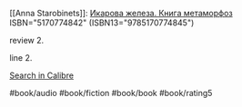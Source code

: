 
[[Anna Starobinets]]: [Икарова железа. Книга метаморфоз](https://www.goodreads.com/book/show/18393961)
ISBN="5170774842" (ISBN13="9785170774845")

review 2.  
  
line 2.  


[Search in Calibre](calibre://search/_?q=%D0%98%D0%BA%D0%B0%D1%80%D0%BE%D0%B2%D0%B0%20%D0%B6%D0%B5%D0%BB%D0%B5%D0%B7%D0%B0.%20%D0%9A%D0%BD%D0%B8%D0%B3%D0%B0%20%D0%BC%D0%B5%D1%82%D0%B0%D0%BC%D0%BE%D1%80%D1%84%D0%BE%D0%B7)

#book/audio #book/fiction #book/book #book/rating5
